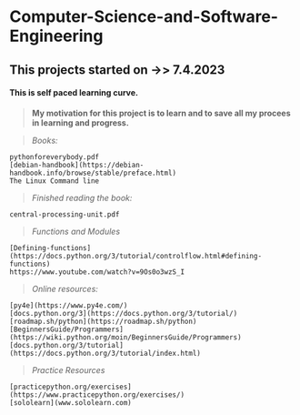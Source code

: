 # Computer-Science-and-Software-Engineering
## This projects started on ->> 7.4.2023 

#### This is self paced learning curve.

>   **My motivation for this project is to learn and to save all my procees in learning and progress.**


> *Books:*

    pythonforeverybody.pdf
    [debian-handbook](https://debian-handbook.info/browse/stable/preface.html)
    The Linux Command line

> *Finished reading the book:*

    central-processing-unit.pdf



> *Functions and Modules*

    [Defining-functions](https://docs.python.org/3/tutorial/controlflow.html#defining-functions)
    https://www.youtube.com/watch?v=9Os0o3wzS_I


> *Online resources:*

    [py4e](https://www.py4e.com/)
    [docs.python.org/3](https://docs.python.org/3/tutorial/)
    [roadmap.sh/python](https://roadmap.sh/python)
    [BeginnersGuide/Programmers](https://wiki.python.org/moin/BeginnersGuide/Programmers)
    [docs.python.org/3/tutorial](https://docs.python.org/3/tutorial/index.html)

> *Practice Resources*

    [practicepython.org/exercises](https://www.practicepython.org/exercises/)
    [sololearn](www.sololearn.com)
